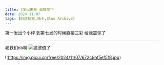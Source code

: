 ```yaml
---
title: 7发出未花 直接拿下
date: 2024.11.07
tags: [蔚蓝档案,抽卡,Blue Archive]
---
```


第一发出个小梓
到第七发的时候直接三彩 给我震惊了

---

老铁们nb啊
![这波值了](https://img.picui.cn/free/2024/11/07/672c9a9ea4069.jpg)

!(https://img.picui.cn/free/2024/11/07/672c9af5ef5f8.jpg)
